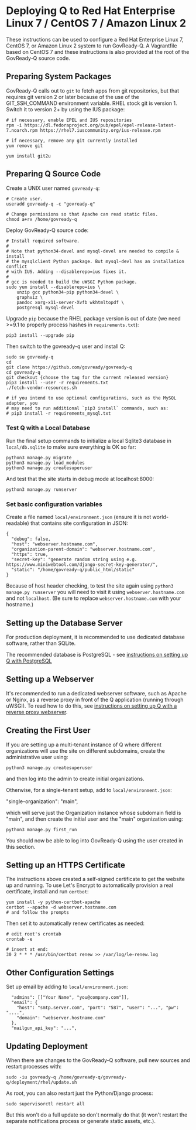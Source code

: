 # Deploying Q to Red Hat Enterprise Linux 7 / CentOS 7 / Amazon Linux 2

<!-- Please update the project's Vagrantfile when revising these instructions. -->

These instructions can be used to configure a Red Hat Enterprise Linux 7, CentOS 7, or Amazon Linux 2 system to run GovReady-Q.
A Vagrantfile based on CentOS 7 and these instructions is also provided at the root of the GovReady-Q source code.

## Preparing System Packages

GovReady-Q calls out to `git` to fetch apps from git repositories, but that requires git version 2 or later because of the use of the GIT_SSH_COMMAND environment variable. RHEL stock git is version 1. Switch it to version 2+ by using the IUS package:

    # if necessary, enable EPEL and IUS repositories
    rpm -i https://dl.fedoraproject.org/pub/epel/epel-release-latest-7.noarch.rpm https://rhel7.iuscommunity.org/ius-release.rpm

    # if necessary, remove any git currently installed
    yum remove git

    yum install git2u

## Preparing Q Source Code

Create a UNIX user named `govready-q`:

    # Create user.
    useradd govready-q -c "govready-q"
    
    # Change permissions so that Apache can read static files.
    chmod a+rx /home/govready-q

Deploy GovReady-Q source code:

    # Install required software.
    #
    # Note that python34-devel and mysql-devel are needed to compile & install
    # the mysqlclient Python package. But mysql-devl has an installation conflict
    # with IUS. Adding --disablerepo=ius fixes it.
    #
    # gcc is needed to build the uWSGI Python package.
    sudo yum install --disablerepo=ius \
        unzip gcc python34-pip python34-devel \
        graphviz \
        pandoc xorg-x11-server-Xvfb wkhtmltopdf \
        postgresql mysql-devel

Upgrade `pip` because the RHEL package version is out of date (we need >=9.1 to properly process hashes in `requirements.txt`):

    pip3 install --upgrade pip

Then switch to the govready-q user and install Q:

    sudo su govready-q
    cd
    git clone https://github.com/govready/govready-q
    cd govready-q
    git checkout {choose the tag for the current released version}
    pip3 install --user -r requirements.txt
    ./fetch-vendor-resources.sh

    # if you intend to use optional configurations, such as the MySQL adapter, you
    # may need to run additional `pip3 install` commands, such as:
    # pip3 install -r requirements_mysql.txt
    
### Test Q with a Local Database

Run the final setup commands to initialize a local Sqlite3 database in `local/db.sqlite` to make sure everything is OK so far:

    python3 manage.py migrate
    python3 manage.py load_modules
    python3 manage.py createsuperuser

And test that the site starts in debug mode at localhost:8000:

	python3 manage.py runserver

### Set basic configuration variables

Create a file named `local/environment.json` (ensure it is not world-readable) that contains site configuration in JSON:

	{
	  "debug": false,
	  "host": "webserver.hostname.com",
	  "organization-parent-domain": "webserver.hostname.com",
	  "https": true,
	  "secret-key": "generate random string using e.g. https://www.miniwebtool.com/django-secret-key-generator/",
	  "static": "/home/govready-q/public_html/static"
	}

Because of host header checking, to test the site again using `python3 manage.py runserver` you will need to visit it using `webserver.hostname.com` and not `localhost`. (Be sure to replace `webserver.hostname.com` with your hostname.)

## Setting up the Database Server

For production deployment, it is recommended to use dedicated database software, rather than SQLite.

The recommended database is PostgreSQL - see [instructions on setting up Q with PostgreSQL](configure_db.html)

## Setting up a Webserver

It's recommended to run a dedicated webserver software, such as Apache or Nginx, as a reverse proxy in front of the Q application (running through uWSGI). To read how to do this, see [instructions on setting up Q with a reverse proxy webserver](configure_webserver.html).

## Creating the First User

If you are setting up a multi-tenant instance of Q where different organizations will use the site on different subdomains, create the administrative user using:

    python3 manage.py createsuperuser

and then log into the admin to create initial organizations.

Otherwise, for a single-tenant setup, add to `local/environment.json`:

  "single-organization": "main",

which will serve just the Organization instance whose subdomain field is "main", and then create the initial user and the "main" organization using:

	python3 manage.py first_run

You should now be able to log into GovReady-Q using the user created in this section.

## Setting up an HTTPS Certificate

The instructions above created a self-signed certificate to get the website up and running. To use Let's Encrypt to automatically provision a real certificate, install and run `certbot`:

	yum install -y python-certbot-apache
	certbot --apache -d webserver.hostname.com
	# and follow the prompts

Then set it to automatically renew certificates as needed:

	# edit root's crontab
	crontab -e

	# insert at end:
	30 2 * * * /usr/bin/certbot renew >> /var/log/le-renew.log

## Other Configuration Settings

Set up email by adding to `local/environment.json`:

	  "admins": [["Your Name", "you@company.com"]],
	  "email": {
	    "host": "smtp.server.com", "port": "587", "user": "...", "pw": "....",
	    "domain": "webserver.hostname.com"
	  },
	  "mailgun_api_key": "...",

## Updating Deployment

When there are changes to the GovReady-Q software, pull new sources and restart processes with:

    sudo -iu govready-q /home/govready-q/govready-q/deployment/rhel/update.sh
    
As root, you can also restart just the Python/Django process:    

    sudo supervisorctl restart all
    
But this won't do a full update so don't normally do that (it won't restart the separate notifications process or generate static assets, etc.).
